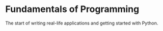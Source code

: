 # Fundamentals of Programming

The start of writing real-life applications and getting started with Python.
